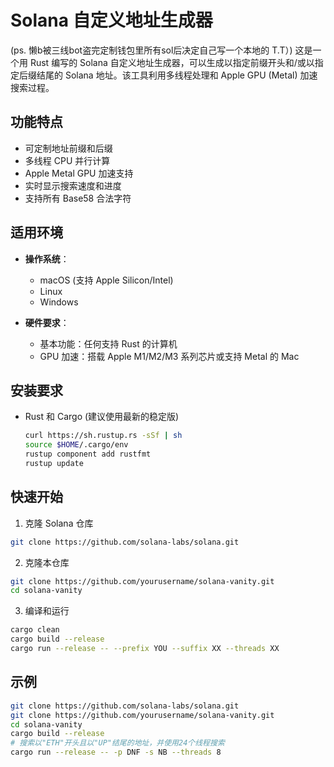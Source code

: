 # Solana 自定义地址生成器
(ps. 懒b被三线bot盗完定制钱包里所有sol后决定自己写一个本地的 T.T）)
这是一个用 Rust 编写的 Solana 自定义地址生成器，可以生成以指定前缀开头和/或以指定后缀结尾的 Solana 地址。该工具利用多线程处理和 Apple GPU (Metal) 加速搜索过程。

## 功能特点

- 可定制地址前缀和后缀
- 多线程 CPU 并行计算
- Apple Metal GPU 加速支持
- 实时显示搜索速度和进度
- 支持所有 Base58 合法字符

## 适用环境

- **操作系统**：
  - macOS (支持 Apple Silicon/Intel)
  - Linux
  - Windows

- **硬件要求**：
  - 基本功能：任何支持 Rust 的计算机
  - GPU 加速：搭载 Apple M1/M2/M3 系列芯片或支持 Metal 的 Mac

## 安装要求

- Rust 和 Cargo (建议使用最新的稳定版)
  ```bash
  curl https://sh.rustup.rs -sSf | sh
  source $HOME/.cargo/env
  rustup component add rustfmt
  rustup update
  ```

## 快速开始
1. 克隆 Solana 仓库
  ```bash
  git clone https://github.com/solana-labs/solana.git
  ```
2. 克隆本仓库
  ```bash
  git clone https://github.com/yourusername/solana-vanity.git
  cd solana-vanity
  ```
3. 编译和运行
  ```bash
  cargo clean
  cargo build --release
  cargo run --release -- --prefix YOU --suffix XX --threads XX
  ```

## 示例
```bash
git clone https://github.com/solana-labs/solana.git
git clone https://github.com/yourusername/solana-vanity.git
cd solana-vanity
cargo build --release
# 搜索以"ETH"开头且以"UP"结尾的地址，并使用24个线程搜索
cargo run --release -- -p DNF -s NB --threads 8
```







